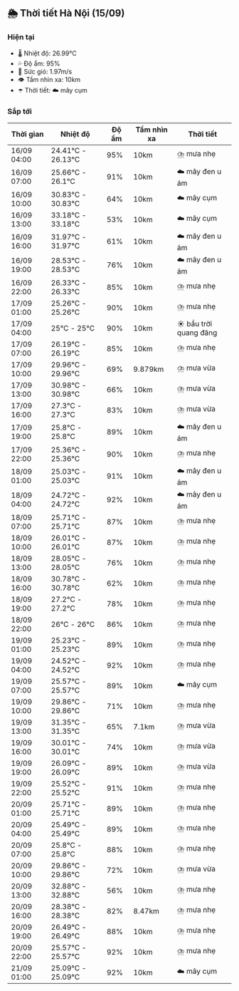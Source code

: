 ## 🌦️ Thời tiết Hà Nội (15/09)

### Hiện tại

- 🌡️ Nhiệt độ: 26.99℃
- 💦 Độ ẩm: 95%
- 💨 Sức gió: 1.97m/s
- 👁️ Tầm nhìn xa: 10km
- ☂️ Thời tiết: ☁️ mây cụm

### Sắp tới

| Thời gian | Nhiệt độ | Độ ẩm | Tầm nhìn xa | Thời tiết |
| --- | --- | --- | --- | --- |
| 16/09 04:00 | 24.41℃ - 26.13℃ | 95% | 10km | ⛈️ mưa nhẹ |
| 16/09 07:00 | 25.66℃ - 26.1℃ | 91% | 10km | ☁️ mây đen u ám |
| 16/09 10:00 | 30.83℃ - 30.83℃ | 64% | 10km | ☁️ mây cụm |
| 16/09 13:00 | 33.18℃ - 33.18℃ | 53% | 10km | ☁️ mây cụm |
| 16/09 16:00 | 31.97℃ - 31.97℃ | 61% | 10km | ☁️ mây đen u ám |
| 16/09 19:00 | 28.53℃ - 28.53℃ | 76% | 10km | ☁️ mây đen u ám |
| 16/09 22:00 | 26.33℃ - 26.33℃ | 85% | 10km | ⛈️ mưa nhẹ |
| 17/09 01:00 | 25.26℃ - 25.26℃ | 90% | 10km | ⛈️ mưa nhẹ |
| 17/09 04:00 | 25℃ - 25℃ | 90% | 10km | ☀️ bầu trời quang đãng |
| 17/09 07:00 | 26.19℃ - 26.19℃ | 85% | 10km | ⛈️ mưa nhẹ |
| 17/09 10:00 | 29.96℃ - 29.96℃ | 69% | 9.879km | ⛈️ mưa vừa |
| 17/09 13:00 | 30.98℃ - 30.98℃ | 66% | 10km | ⛈️ mưa vừa |
| 17/09 16:00 | 27.3℃ - 27.3℃ | 83% | 10km | ⛈️ mưa vừa |
| 17/09 19:00 | 25.8℃ - 25.8℃ | 89% | 10km | ☁️ mây đen u ám |
| 17/09 22:00 | 25.36℃ - 25.36℃ | 90% | 10km | ⛈️ mưa nhẹ |
| 18/09 01:00 | 25.03℃ - 25.03℃ | 91% | 10km | ☁️ mây đen u ám |
| 18/09 04:00 | 24.72℃ - 24.72℃ | 92% | 10km | ☁️ mây đen u ám |
| 18/09 07:00 | 25.71℃ - 25.71℃ | 87% | 10km | ⛈️ mưa nhẹ |
| 18/09 10:00 | 26.01℃ - 26.01℃ | 87% | 10km | ⛈️ mưa nhẹ |
| 18/09 13:00 | 28.05℃ - 28.05℃ | 76% | 10km | ⛈️ mưa nhẹ |
| 18/09 16:00 | 30.78℃ - 30.78℃ | 62% | 10km | ⛈️ mưa nhẹ |
| 18/09 19:00 | 27.2℃ - 27.2℃ | 78% | 10km | ⛈️ mưa nhẹ |
| 18/09 22:00 | 26℃ - 26℃ | 86% | 10km | ⛈️ mưa nhẹ |
| 19/09 01:00 | 25.23℃ - 25.23℃ | 89% | 10km | ⛈️ mưa nhẹ |
| 19/09 04:00 | 24.52℃ - 24.52℃ | 92% | 10km | ⛈️ mưa nhẹ |
| 19/09 07:00 | 25.57℃ - 25.57℃ | 89% | 10km | ☁️ mây cụm |
| 19/09 10:00 | 29.86℃ - 29.86℃ | 71% | 10km | ⛈️ mưa nhẹ |
| 19/09 13:00 | 31.35℃ - 31.35℃ | 65% | 7.1km | ⛈️ mưa vừa |
| 19/09 16:00 | 30.01℃ - 30.01℃ | 74% | 10km | ⛈️ mưa vừa |
| 19/09 19:00 | 26.09℃ - 26.09℃ | 89% | 10km | ⛈️ mưa vừa |
| 19/09 22:00 | 25.52℃ - 25.52℃ | 91% | 10km | ⛈️ mưa nhẹ |
| 20/09 01:00 | 25.71℃ - 25.71℃ | 89% | 10km | ⛈️ mưa nhẹ |
| 20/09 04:00 | 25.49℃ - 25.49℃ | 89% | 10km | ⛈️ mưa nhẹ |
| 20/09 07:00 | 25.8℃ - 25.8℃ | 88% | 10km | ⛈️ mưa nhẹ |
| 20/09 10:00 | 29.86℃ - 29.86℃ | 72% | 10km | ⛈️ mưa vừa |
| 20/09 13:00 | 32.88℃ - 32.88℃ | 56% | 10km | ⛈️ mưa nhẹ |
| 20/09 16:00 | 28.38℃ - 28.38℃ | 82% | 8.47km | ⛈️ mưa nhẹ |
| 20/09 19:00 | 26.49℃ - 26.49℃ | 88% | 10km | ⛈️ mưa nhẹ |
| 20/09 22:00 | 25.57℃ - 25.57℃ | 92% | 10km | ⛈️ mưa nhẹ |
| 21/09 01:00 | 25.09℃ - 25.09℃ | 92% | 10km | ☁️ mây cụm |
